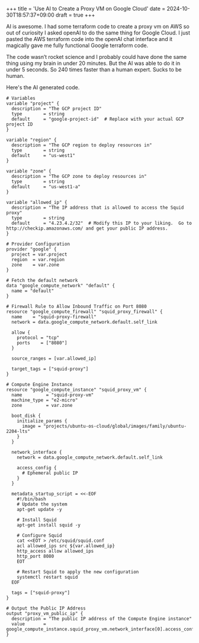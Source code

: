 +++
title = 'Use AI to Create a Proxy VM on Google Cloud'
date = 2024-10-30T18:57:37+09:00
draft = true
+++

AI is awesome. I had some terraform code to create a proxy vm on AWS so out of curiosity I asked openAI to do the same thing for Google Cloud. I just pasted the AWS terraform code into the openAI chat interface and it magically gave me fully functional Google terraform code. 

The code wasn’t rocket science and I probably could have done the same thing using my brain in under 20 minutes.  But the AI was able to do it in under 5 seconds. So 240 times faster than a human expert.  Sucks to be human. 

Here's the AI generated code.

```
# Variables
variable "project" {
  description = "The GCP project ID"
  type        = string
  default     = "google-project-id"  # Replace with your actual GCP project ID
}

variable "region" {
  description = "The GCP region to deploy resources in"
  type        = string
  default     = "us-west1"
}

variable "zone" {
  description = "The GCP zone to deploy resources in"
  type        = string
  default     = "us-west1-a"
}

variable "allowed_ip" {
  description = "The IP address that is allowed to access the Squid proxy"
  type        = string
  default     = "4.23.4.2/32"  # Modify this IP to your liking.  Go to http://checkip.amazonaws.com/ and get your public IP address.
}

# Provider Configuration
provider "google" {
  project = var.project
  region  = var.region
  zone    = var.zone
}

# Fetch the default network
data "google_compute_network" "default" {
  name = "default"
}

# Firewall Rule to Allow Inbound Traffic on Port 8080
resource "google_compute_firewall" "squid_proxy_firewall" {
  name    = "squid-proxy-firewall"
  network = data.google_compute_network.default.self_link

  allow {
    protocol = "tcp"
    ports    = ["8080"]
  }

  source_ranges = [var.allowed_ip]

  target_tags = ["squid-proxy"]
}

# Compute Engine Instance
resource "google_compute_instance" "squid_proxy_vm" {
  name         = "squid-proxy-vm"
  machine_type = "e2-micro"
  zone         = var.zone

  boot_disk {
    initialize_params {
      image = "projects/ubuntu-os-cloud/global/images/family/ubuntu-2204-lts"
    }
  }

  network_interface {
    network = data.google_compute_network.default.self_link

    access_config {
      # Ephemeral public IP
    }
  }

  metadata_startup_script = <<-EOF
    #!/bin/bash
    # Update the system
    apt-get update -y

    # Install Squid
    apt-get install squid -y

    # Configure Squid
    cat <<EOT > /etc/squid/squid.conf
    acl allowed_ips src ${var.allowed_ip}
    http_access allow allowed_ips
    http_port 8080
    EOT

    # Restart Squid to apply the new configuration
    systemctl restart squid
  EOF

  tags = ["squid-proxy"]
}

# Output the Public IP Address
output "proxy_vm_public_ip" {
  description = "The public IP address of the Compute Engine instance"
  value       = google_compute_instance.squid_proxy_vm.network_interface[0].access_config[0].nat_ip
}

```